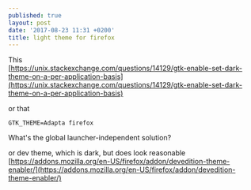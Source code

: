 ```yaml
---
published: true
layout: post
date: '2017-08-23 11:31 +0200'
title: light theme for firefox
---
```

This  
[https://unix.stackexchange.com/questions/14129/gtk-enable-set-dark-theme-on-a-per-application-basis](https://unix.stackexchange.com/questions/14129/gtk-enable-set-dark-theme-on-a-per-application-basis)

or that

    GTK_THEME=Adapta firefox
    
What's the global launcher-independent solution?

or dev theme, which is dark, but does look reasonable  
[https://addons.mozilla.org/en-US/firefox/addon/devedition-theme-enabler/](https://addons.mozilla.org/en-US/firefox/addon/devedition-theme-enabler/)
